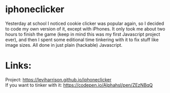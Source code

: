# iphoneclicker
Yesterday at school I noticed cookie clicker was popular again, so I decided to code my own version of it, except with iPhones. It only took me about two hours to finish the game (keep in mind this was my first Javascript project ever), and then I spent some editional time tinkering with it to fix stuff like image sizes. All done in just plain (hackable) Javascript. 
# Links:
Project: https://leviharrison.github.io/iphoneclicker <br>
If you want to tinker with it:
https://codepen.io/Alphahsl/pen/ZEzNBqQ
